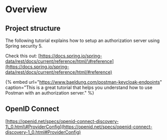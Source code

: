 # Overview

## Project structure

The following tutorial explains how to setup an authorization server using Spring security 5.

Check this out: [https://docs.spring.io/spring-data/rest/docs/current/reference/html/\#reference](https://docs.spring.io/spring-data/rest/docs/current/reference/html/#reference)



{% embed url="https://www.baeldung.com/postman-keycloak-endpoints" caption="This is a great tutorial that helps you understand how to use Postman with an authorization server." %}

## OpenID Connect

[https://openid.net/specs/openid-connect-discovery-1\_0.html\#ProviderConfig](https://openid.net/specs/openid-connect-discovery-1_0.html#ProviderConfig)

